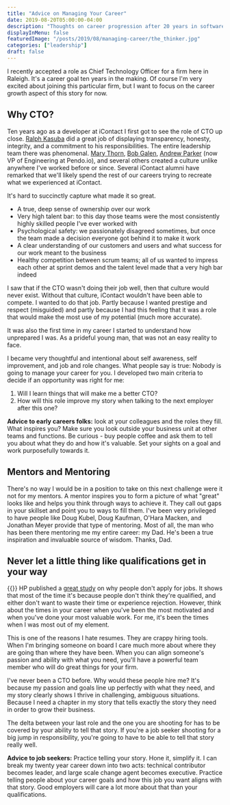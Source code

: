```yaml
---
title: "Advice on Managing Your Career"
date: 2019-08-20T05:00:00-04:00
description: "Thoughts on career progression after 20 years in software development."
displayInMenu: false
featuredImage: "/posts/2019/08/managing-career/the_thinker.jpg"
categories: ["leadership"]
draft: false
---
```

I recently accepted a role as Chief Technology Officer for a firm here in Raleigh.  It's a career goal ten years in the making. Of course I'm very excited about joining this particular firm, but I want to focus on the career growth aspect of this story for now.

## Why CTO?
Ten years ago as a developer at iContact I first got to see the role of CTO up close.  [Ralph Kasuba](https://www.linkedin.com/in/ralphkasuba/) did a great job of displaying transparency, honesty, integrity, and a commitment to his responsibilities.  The entire leadership team there was phenomenal.  [Mary Thorn](https://www.linkedin.com/in/marythorn/), [Bob Galen](https://www.linkedin.com/in/bobgalen/), [Andrew Parker](https://www.linkedin.com/in/andrewrobertparker/) (now VP of Engineering at Pendo.io), and several others created a culture unlike anywhere I've worked before or since.  Several iContact alumni have remarked that we'll likely spend the rest of our careers trying to recreate what we experienced at iContact.

It's hard to succinctly capture what made it so great.  

- A true, deep sense of ownership over our work
- Very high talent bar: to this day those teams were the most consistently highly skilled people I've ever worked with
- Psychological safety: we passionately disagreed sometimes, but once the team made a decision everyone got behind it to make it work
- A clear understanding of our customers and users and what success for our work meant to the business
- Healthy competition between scrum teams; all of us wanted to impress each other at sprint demos and the talent level made that a very high bar indeed

I saw that if the CTO wasn't doing their job well, then that culture would never exist.  Without that culture, iContact wouldn't have been able to compete.  I wanted to do that job.  Partly because I wanted prestige and respect (misguided) and partly because I had this feeling that it was a role that would make the most use of my potential (much more accurate).  

It was also the first time in my career I started to understand how unprepared I was.  As a prideful young man, that was not an easy reality to face.

I became very thoughtful and intentional about self awareness, self improvement, and job and role changes.  What people say is true: Nobody is going to manage your career for you.  I developed two main criteria to decide if an opportunity was right for me:

1. Will I learn things that will make me a better CTO?
1. How will this role improve my story when talking to the next employer after this one?

**Advice to early careers folks:** look at your colleagues and the roles they fill.  What inspires you?  Make sure you look outside your business unit at other teams and functions.  Be curious - buy people coffee and ask them to tell you about what they do and how it's valuable.  Set your sights on a goal and work purposefully towards it.

## Mentors and Mentoring
There's no way I would be in a position to take on this next challenge were it not for my mentors.  A mentor inspires you to form a picture of what "great" looks like and helps you think through ways to achieve it.  They call out gaps in your skillset and point you to ways to fill them.  I've been very privileged to have people like Doug Kubel, Doug Kaufman, O'Hara Macken, and Jonathan Meyer provide that type of mentoring.  Most of all, the man who has been there mentoring me my entire career: my Dad.  He's been a true inspiration and invaluable source of wisdom.  Thanks, Dad.

## Never let a little thing like qualifications get in your way
{{<smallimg src="/posts/2019/08/managing-career/resume.png" alt="resume" smartfloat="right" width="125px">}}
HP published a [great study](https://hbr.org/2014/08/why-women-dont-apply-for-jobs-unless-theyre-100-qualified) on why people don't apply for jobs.  It shows that most of the time it's because people don't think they're qualified, and either don't want to waste their time or experience rejection.  However, think about the times in your career when you've been the most motivated and when you've done your most valuable work.  For me, it's been the times when I was most out of my element.

This is one of the reasons I hate resumes.  They are crappy hiring tools.  When I'm bringing someone on board I care much more about where they are going than where they have been.  When you can align someone's passion and ability with what you need, you'll have a powerful team member who will do great things for your firm.

I've never been a CTO before.  Why would these people hire me?  It's because my passion and goals line up perfectly with what they need, and my story clearly shows I thrive in challenging, ambiguous situations.  Because I need a chapter in my story that tells exactly the story they need in order to grow their business.

The delta between your last role and the one you are shooting for has to be covered by your ability to tell that story.  If you're a job seeker shooting for a big jump in responsibility, you're going to have to be able to tell that story really well.

**Advice to job seekers:** Practice telling your story.  Hone it, simplify it.  I can break my twenty year career down into two acts: technical contributor becomes leader, and large scale change agent becomes executive.  Practice telling people about your career goals and how this job you want aligns with that story.  Good employers will care a lot more about that than your qualifications.
